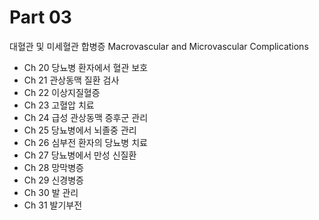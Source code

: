 # Part 03
대혈관 및
미세혈관 합병증
Macrovascular and
Microvascular Complications

- Ch 20 당뇨병 환자에서 혈관 보호
- Ch 21 관상동맥 질환 검사
- Ch 22 이상지질혈증
- Ch 23 고혈압 치료
- Ch 24 급성 관상동맥 증후군 관리
- Ch 25 당뇨병에서 뇌졸중 관리
- Ch 26 심부전 환자의 당뇨병 치료
- Ch 27 당뇨병에서 만성 신질환
- Ch 28 망막병증
- Ch 29 신경병증
- Ch 30 발 관리
- Ch 31 발기부전